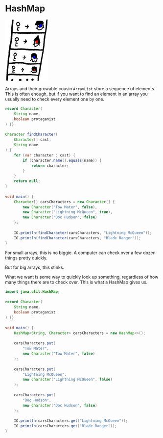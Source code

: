# HashMap


<img src="/hash_maps/header.png" height="200px"/>

Arrays and their growable cousin `ArrayList` store a sequence of elements.
This is often enough, but if you want to find an element in an array you usually
need to check every element one by one.

```java
record Character(
    String name, 
    boolean protaganist
) {}

Character findCharacter(
    Character[] cast, 
    String name
) {
    for (var character : cast) {
        if (character.name().equals(name)) {
            return character;
        }
    }
    return null;
}

void main() {
    Character[] carsCharacters = new Character[] {
        new Character("Tow Mater", false),
        new Character("Lightning McQueen", true),
        new Character("Doc Hudson", false)
    };

    IO.println(findCharacter(carsCharacters, "Lightning McQueen"));
    IO.println(findCharacter(carsCharacters, "Blade Ranger"));
}
```

For small arrays, this is no biggie. A computer can check over a few dozen things pretty quickly.

But for big arrays, this stinks.

What we want is some way to quickly look up something, regardless of how many things there are to
check over. This is what a HashMap gives us.

```java
import java.util.HashMap;

record Character(
    String name, 
    boolean protaganist
) {}

void main() {
    HashMap<String, Character> carsCharacters = new HashMap<>();
    
    carsCharacters.put(
        "Tow Mater",
        new Character("Tow Mater", false)
    );

    carsCharacters.put(
        "Lightning McQueen",
        new Character("Lightning McQueen", false)
    );
    
    carsCharacters.put(
        "Doc Hudson",
        new Character("Doc Hudson", false)
    );

    IO.println(carsCharacters.get("Lightning McQueen"));
    IO.println(carsCharacters.get("Blade Ranger"));
}
```
